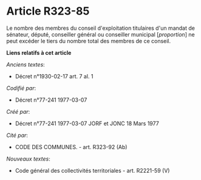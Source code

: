 # Article R323-85

Le nombre des membres du conseil d'exploitation titulaires d'un mandat de sénateur, député, conseiller général ou conseiller
municipal [*proportion*] ne peut excéder le tiers du nombre total des membres de ce conseil.

**Liens relatifs à cet article**

_Anciens textes_:

  - Décret n°1930-02-17 art. 7 al. 1

_Codifié par_:

  - Décret n°77-241 1977-03-07

_Créé par_:

  - Décret n°77-241 1977-03-07 JORF et JONC 18 Mars 1977

_Cité par_:

  - CODE DES COMMUNES. - art. R323-92 (Ab)

_Nouveaux textes_:

  - Code général des collectivités territoriales - art. R2221-59 (V)
